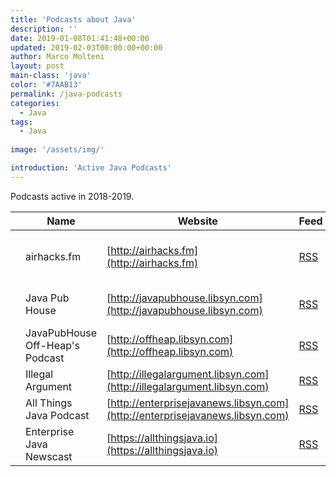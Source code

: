 ```yaml
---
title: 'Podcasts about Java'
description: ''
date: 2019-01-08T01:41:48+00:00
updated: 2019-02-03T00:00:00+00:00
author: Marco Molteni
layout: post
main-class: 'java'
color: '#7AAB13'
permalink: /java-podcasts
categories:
  - Java
tags:
  - Java
 
image: '/assets/img/'

introduction: 'Active Java Podcasts'
---
```


Podcasts active in 2018-2019.

||Name|Website|Feed|Regularity|
|---|---|---|---|---|
|<img src="{{site.baseurl}}/assets/img/uploads/2019/airhacks.jpg" alt=""/>|airhacks.fm|[http://airhacks.fm](http://airhacks.fm)|[RSS](feed://airhacks.fm/episodes/feed.xml)|> 20 times in 2018-2019|
|<img src="{{site.baseurl}}/assets/img/uploads/2019/java-pub-house.jpg" alt=""/>|Java Pub House|[http://javapubhouse.libsyn.com](http://javapubhouse.libsyn.com)|[RSS](http://javapubhouse.libsyn.com/rss)|10 times in 2018-2019|
|<img src="{{site.baseurl}}/assets/img/uploads/2019/heap-off.jpg" alt=""/>|JavaPubHouse Off-Heap's Podcast|[http://offheap.libsyn.com](http://offheap.libsyn.com)|[RSS](http://offheap.libsyn.com/rss)|11 times in 2018-2019|
|<img src="{{site.baseurl}}/assets/img/uploads/2019/illegal-argument.jpg" alt=""/>|Illegal Argument|[http://illegalargument.libsyn.com](http://illegalargument.libsyn.com)|[RSS](http://illegalargument.libsyn.com/rss)|4 times in 2018|
|<img src="{{site.baseurl}}/assets/img/uploads/2019/all-things-java.jpg" alt=""/>|All Things Java Podcast|[http://enterprisejavanews.libsyn.com](http://enterprisejavanews.libsyn.com)|[RSS](https://allthingsjava.io/feed/podcast.xml)|5 times in 2018|
|<img src="{{site.baseurl}}/assets/img/uploads/2019/enterprise-java-newscast.jpg" alt=""/>|Enterprise Java Newscast|[https://allthingsjava.io](https://allthingsjava.io)|[RSS](http://enterprisejavanews.libsyn.com/rss)|1 time in 2018|
